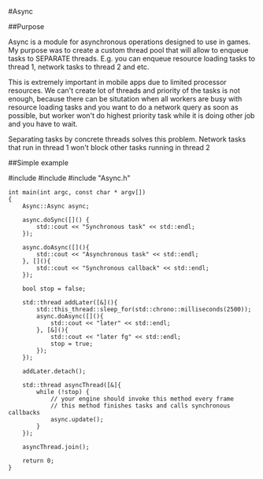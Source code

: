 #Async

##Purpose

Async is a module for asynchronous operations designed to use in games. My purpose was to create a custom thread pool that will allow to enqueue tasks to SEPARATE threads. E.g. you can enqueue resource loading tasks to thread 1, network tasks to thread 2 and etc.

This is extremely important in mobile apps due to limited processor resources. We can't create lot of threads and priority of the tasks is not enough, because there can be situtation when all workers are busy with resource loading tasks and you want to do a network query as soon as possible, but worker won't do highest priority task while it is doing other job and you have to wait.

Separating tasks by concrete threads solves this problem. Network tasks that run in thread 1 won't block other tasks running in thread 2

##Simple example

#include <iostream>
#include <vector>
#include "Async.h"


    int main(int argc, const char * argv[])
    {
        Async::Async async;
    
        async.doSync([]() {
            std::cout << "Synchronous task" << std::endl;
        });
    
        async.doAsync([](){
            std::cout << "Asynchronous task" << std::endl;
        }, [](){
            std::cout << "Synchronous callback" << std::endl;
        });
    
        bool stop = false;
    
        std::thread addLater([&](){
            std::this_thread::sleep_for(std::chrono::milliseconds(2500));
            async.doAsync([](){
                std::cout << "later" << std::endl;
            }, [&](){
                std::cout << "later fg" << std::endl;
                stop = true;
            });
        });
    
        addLater.detach();
    
        std::thread asyncThread([&]{
            while (!stop) {
                // your engine should invoke this method every frame
                // this method finishes tasks and calls synchronous callbacks
                async.update();
            }
        });
    
        asyncThread.join();
    
        return 0;
    }

